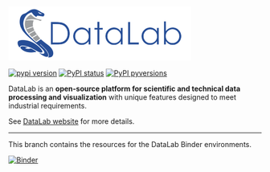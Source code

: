 ![DataLab](https://raw.githubusercontent.com/Codra-Ingenierie-Informatique/DataLab/main/doc/images/DataLab-banner.png)

[![pypi version](https://img.shields.io/pypi/v/cdl.svg)](https://pypi.org/project/CDL/)
[![PyPI status](https://img.shields.io/pypi/status/cdl.svg)](https://github.com/Codra-Ingenierie-Informatique/DataLab)
[![PyPI pyversions](https://img.shields.io/pypi/pyversions/cdl.svg)](https://pypi.python.org/pypi/CDL/)

DataLab is an **open-source platform for scientific and technical data processing
and visualization** with unique features designed to meet industrial requirements.

See [DataLab website](https://codra-ingenierie-informatique.github.io/DataLab/) for more details.

----

This branch contains the resources for the DataLab Binder environments.

[![Binder](https://mybinder.org/badge_logo.svg)](https://mybinder.org/v2/gh/Codra-Ingenierie-Informatique/DataLab/main?urlpath=git-pull%3Frepo%3Dhttps%253A%252F%252Fgithub.com%252FCodra-Ingenierie-Informatique%252FDataLab%26urlpath%3Ddesktop%252F%26branch%3Dmain)
